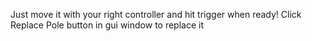Just move it with your right controller and hit trigger when ready! 
Click Replace Pole button in gui window to replace it
